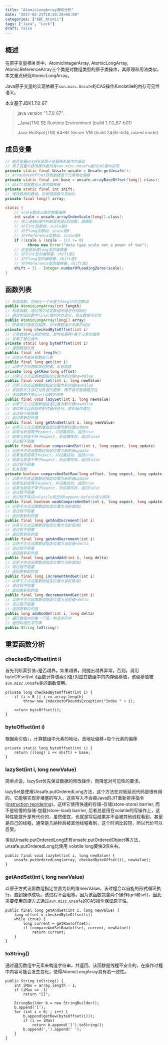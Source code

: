 ```yaml
---
title: "AtomicLongArray源码分析"
date: "2017-02-23T18:30:28+08:00"
categories: ["ABC_Atomic"]
tags: ["Java", "Lock"]
draft: false
---
```


## 概述

在原子变量相关类中，AtomicIntegerArray, AtomicLongArray, AtomicReferenceArray三个类是对数组类型的原子类操作，其原理和用法类似，本文重点研究AtomicLongArray。



Java原子变量的实现依赖于`sun.misc.Unsafe`的CAS操作和volatile的内存可见性语义。



本文基于JDK1.7.0_67

> java version "1.7.0_67"_
>
> _Java(TM) SE Runtime Environment (build 1.7.0_67-b01)
>
> Java HotSpot(TM) 64-Bit Server VM (build 24.65-b04, mixed mode)



## 成员变量

```java
// 成员变量unsafe是原子变量相关操作的基础
// 原子变量的修改操作最终有sun.misc.Unsafe类的CAS操作实现
private static final Unsafe unsafe = Unsafe.getUnsafe();
// arrayBaseOffset获取数组首个元素地址偏移
private static final int base = unsafe.arrayBaseOffset(long[].class);
// shift就是数组元素的偏移量
private static final int shift;
// 保存数据的数组，在构造函数中初始化
private final long[] array;

static {
  	// scale数组元素的增量偏移 
    int scale = unsafe.arrayIndexScale(long[].class);
  	// 用二进制&操作判断是否是2的倍数，很精彩
    // 对于int型数组，scale是4
  	// 对于lang型数组，scale是8
    // 对于Reference型数组，scale是4
    if ((scale & (scale - 1)) != 0)
          throw new Error("data type scale not a power of two");
    // 这里是处理long型的偏移量
    // 对于int型的偏移量，shift是2
    // 对于lang型的偏移量，shift是3
  	// 对于Reference型的偏移量，shift是2
    shift = 31 - Integer.numberOfLeadingZeros(scale);
}
```



## 函数列表

```java
// 构造函数，初始化一个长度为length的空数组
public AtomicLongArray(int length)
// 构造函数，通过拷贝给定数组的值进行初始化
// 通过构造函数中final域的内存语义，保证数据可见性
public AtomicLongArray(long[] array)
// 检查索引值是否越界，并计算数组中元素的地址
private long checkedByteOffset(int i)
// 计算数组中元素的地址，首地址偏移+每个元素的偏移
// 采用了移位操作
private static long byteOffset(int i)
// 返回数组长度
public final int length()
// 以原子方式获取数组元素
public final long get(int i)
// 以原子方式获取数组元素，私有函数
private long getRaw(long offset)
// 以原子方式设置数组指定位置为新的值newValue
public final void set(int i, long newValue)
// 以原子方式设置数组指定位置为新的值newValue
// 该函数优先保证对数据的更新，而不保证数据可见性
// 该函数的性能比set函数好很多
public final void lazySet(int i, long newValue)
// 以原子方式设置数组指定位置为新的值newValue
// 该过程会以自旋的形式循环执行，直到操作成功
// 该过程不会阻塞
// 返回更新前的值
public final long getAndSet(int i, long newValue)
// 以原子方式设置数组指定位置为新的值update
// 如果当前值等于expect，并设置成功，返回true
// 如果当前值不等于expect，则设置失败，返回false
// 该过程不阻塞
public final boolean compareAndSet(int i, long expect, long update)
// 以原子方式设置数组指定位置为新的值update
// 如果当前值等于expect，并设置成功，返回true
// 如果当前值不等于expect，则设置失败，返回false
// 该过程不阻塞
// 私有函数
private boolean compareAndSetRaw(long offset, long expect, long update)
// 以原子方式设置数组指定位置为新的值update
// 如果当前值等于expect，并设置成功，返回true
// 如果当前值不等于expect，则设置失败，返回false
// 该过程不阻塞
// 该过程不保证volatile成员的happens-before语义顺序
public final boolean weakCompareAndSet(int i, long expect, long update)
// 以原子方式设置数组指定位置为当前值加1
// 该过程不阻塞
// 返回更新前的值
public final long getAndIncrement(int i)
// 以原子方式设置数组指定位置为当前值减1
// 该过程不阻塞
// 返回更新前的值
public final long getAndDecrement(int i)
// 以原子方式设置数组指定位置为当前值+delta
// 该过程不阻塞
// 返回更新前的值
public final long getAndAdd(int i, long delta)
// 以原子方式设置数组指定位置为当前值加1
// 该过程不阻塞
// 返回更新前的值
public final long incrementAndGet(int i)
// 以原子方式设置数组指定位置为当前值减1
// 该过程不阻塞
// 返回更新前的值
public final long decrementAndGet(int i)
// 以原子方式设置数组指定位置为当前值+delta
// 该过程不阻塞
// 返回更新后的值
public long addAndGet(int i, long delta)
// 遍历数组中的每一个值，构造字符串
// 返回构造的字符串
public String toString()
```



## 重要函数分析

### checkedByOffset(int i)

首先判断索引值`i`是否越界，如果越界，则抛出越界异常。否则，调用byteOffset(int i)函数计算该索引值`i`对应在数组中的内存偏移值，该偏移值被`sun.misc.Unsafe`类的函数使用。

```
private long checkedByteOffset(int i) {
    if (i < 0 || i >= array.length)
        throw new IndexOutOfBoundsException("index " + i);

    return byteOffset(i);
}
```



### byteOffset(int i)

根据索引值`i`，计算数组中元素的地址，首地址偏移+每个元素的偏移

```
private static long byteOffset(int i) {
    return ((long) i << shift) + base;
}
```



### lazySet(int i, long newValue)

简单点说，lazySet优先保证数据的修改操作，而降低对可见性的要求。

lazySet是使用Unsafe.putOrderedLong方法，这个方法在对低延迟代码是很有用的，它能够实现非堵塞的写入，这些写入不会被Java的JIT重新排序指令([instruction reordering](http://stackoverflow.com/questions/14321212/java-instruction-reordering-cache-in-threads))，这样它使用快速的存储-存储(store-store) barrier, 而不是较慢的存储-加载(store-load) barrier, 后者总是用在volatile的写操作上，这种性能提升是有代价的，虽然便宜，也就是写后结果并不会被其他线程看到，甚至是自己的线程，通常是几纳秒后被其他线程看到，这个时间比较短，所以代价可以忍受。

类似Unsafe.putOrderedLong还有unsafe.putOrderedObject等方法，unsafe.putOrderedLong比使用 volatile long要快3倍左右。



```
public final void lazySet(int i, long newValue) {
    unsafe.putOrderedLong(array, checkedByteOffset(i), newValue);
}
```



### getAndSet(int i, long newValue)

以原子方式设置数组指定位置为新的值newValue，该过程会以自旋的形式循环执行，直到操作成功。该过程不会阻塞。因为该函数包含两个操作(get和set)，因此需要使用自旋方式通过`sun.misc.Unsafe`的CAS操作保证原子性。

```
public final long getAndSet(int i, long newValue) {
    long offset = checkedByteOffset(i);
    while (true) {
        long current = getRaw(offset);
        if (compareAndSetRaw(offset, current, newValue))
            return current;
    }
}
```



### toString()

通过遍历数组中元素来构造字符串，并返回。该函数是线程不安全的，在操作过程中内容可能会发生变化，使得AtomicLongArray具有若一致性。

```
public String toString() {
    int iMax = array.length - 1;
    if (iMax == -1)
        return "[]";

    StringBuilder b = new StringBuilder();
    b.append('[');
    for (int i = 0; ; i++) {
        b.append(getRaw(byteOffset(i)));
        if (i == iMax)
            return b.append(']').toString();
        b.append(',').append(' ');
    }
}
```